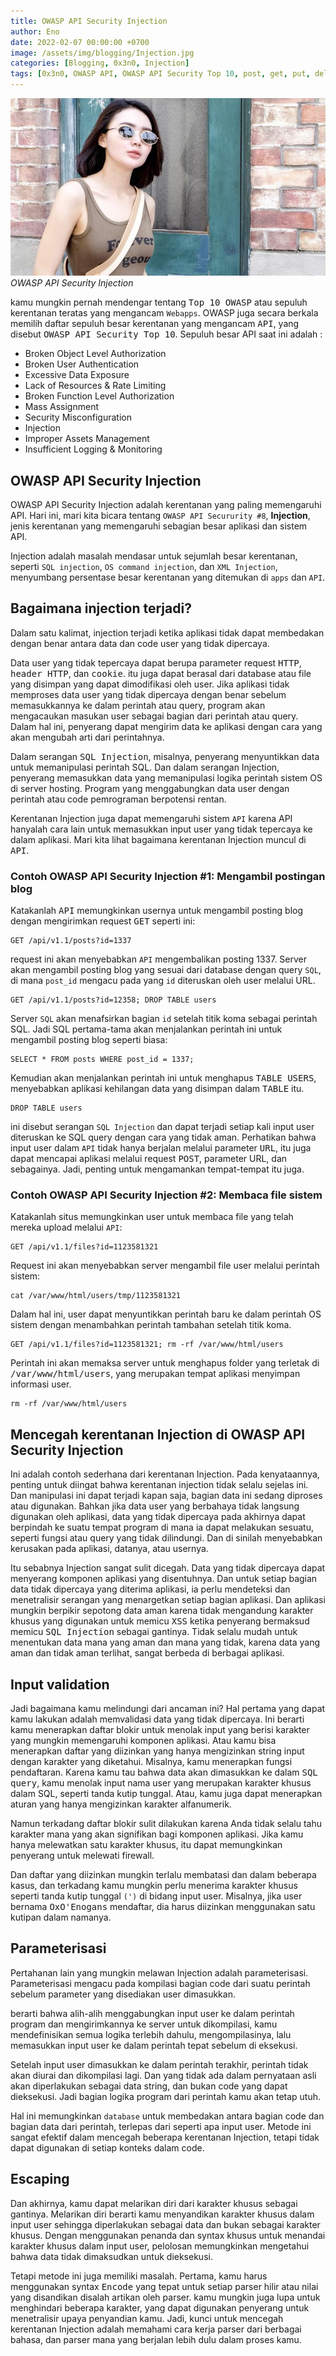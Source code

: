 ```yaml
---
title: OWASP API Security Injection
author: Eno
date: 2022-02-07 00:00:00 +0700
image: /assets/img/blogging/Injection.jpg
categories: [Blogging, 0x3n0, Injection]
tags: [0x3n0, OWASP API, OWASP API Security Top 10, post, get, put, delete, server API, CLient API, Graphql API, jwt, SQL, Encode, parse, OWASP API Security, Injection]
---
```


![img-description](/assets/img/blogging/Injection.jpg)_OWASP API Security Injection_

kamu mungkin pernah mendengar tentang <kbd>Top 10 OWASP</kbd> atau sepuluh kerentanan teratas yang mengancam `Webapps`. OWASP juga secara berkala memilih daftar sepuluh besar kerentanan yang mengancam <kbd>API</kbd>, yang disebut <kbd>OWASP API Security Top 10</kbd>. Sepuluh besar API saat ini adalah :

- Broken Object Level Authorization 
- Broken User Authentication
- Excessive Data Exposure
- Lack of Resources & Rate Limiting
- Broken Function Level Authorization
- Mass Assignment
- Security Misconfiguration 
- Injection
- Improper Assets Management
- Insufficient Logging & Monitoring

## OWASP API Security Injection

OWASP API Security Injection adalah kerentanan yang paling memengaruhi API. Hari ini, mari kita bicara tentang `OWASP API Secururity #8`, **Injection**, jenis kerentanan yang memengaruhi sebagian besar aplikasi dan sistem API.

Injection adalah masalah mendasar untuk sejumlah besar kerentanan, seperti `SQL injection`, `OS command injection`, dan `XML Injection`, menyumbang persentase besar kerentanan yang ditemukan di `apps` dan `API`.

## Bagaimana injection terjadi?

Dalam satu kalimat, injection terjadi ketika aplikasi tidak dapat membedakan dengan benar antara data dan code user yang tidak dipercaya.

Data user yang tidak tepercaya dapat berupa parameter request <kbd>HTTP</kbd>, <kbd>header HTTP</kbd>, dan <kbd>cookie</kbd>. itu juga dapat berasal dari database atau file yang disimpan yang dapat dimodifikasi oleh user. Jika aplikasi tidak memproses data user yang tidak dipercaya dengan benar sebelum memasukkannya ke dalam perintah atau query, program akan mengacaukan masukan user sebagai bagian dari perintah atau query. Dalam hal ini, penyerang dapat mengirim data ke aplikasi dengan cara yang akan mengubah arti dari perintahnya.

Dalam serangan <kbd>SQL Injection</kbd>, misalnya, penyerang menyuntikkan data untuk memanipulasi perintah SQL. Dan dalam serangan Injection, penyerang memasukkan data yang memanipulasi logika perintah sistem OS di server hosting. Program yang menggabungkan data user dengan perintah atau code pemrograman berpotensi rentan.

Kerentanan Injection juga dapat memengaruhi sistem `API` karena API hanyalah cara lain untuk memasukkan input user yang tidak tepercaya ke dalam aplikasi. Mari kita lihat bagaimana kerentanan Injection muncul di <kbd>API</kbd>.

### Contoh OWASP API Security Injection #1: Mengambil postingan blog

Katakanlah <kbd>API</kbd> memungkinkan usernya untuk mengambil posting blog dengan mengirimkan request <kbd>GET</kbd> seperti ini:

```
GET /api/v1.1/posts?id=1337
```

request ini akan menyebabkan `API` mengembalikan posting 1337. Server akan mengambil posting blog yang sesuai dari database dengan query `SQL`, di mana `post_id` mengacu pada yang `id` diteruskan oleh user melalui URL.

```
GET /api/v1.1/posts?id=12358; DROP TABLE users
```

Server `SQL` akan menafsirkan bagian `id` setelah titik koma sebagai perintah SQL. Jadi SQL pertama-tama akan menjalankan perintah ini untuk mengambil posting blog seperti biasa:

```
SELECT * FROM posts WHERE post_id = 1337;
```

Kemudian akan menjalankan perintah ini untuk menghapus <kbd>TABLE USERS</kbd>, menyebabkan aplikasi kehilangan data yang disimpan dalam <kbd>TABLE</kbd> itu.

```
DROP TABLE users
```

ini disebut serangan `SQL Injection` dan dapat terjadi setiap kali input user diteruskan ke SQL query dengan cara yang tidak aman. Perhatikan bahwa input user dalam `API` tidak hanya berjalan melalui parameter <kbd>URL</kbd>, itu juga dapat mencapai aplikasi melalui request <kbd>POST</kbd>, parameter URL, dan sebagainya. Jadi, penting untuk mengamankan tempat-tempat itu juga.

### Contoh OWASP API Security Injection #2: Membaca file sistem

Katakanlah situs memungkinkan user untuk membaca file yang telah mereka upload melalui `API`:

```
GET /api/v1.1/files?id=1123581321
```

Request ini akan menyebabkan server mengambil file user melalui perintah sistem:

```
cat /var/www/html/users/tmp/1123581321
```

Dalam hal ini, user dapat menyuntikkan perintah baru ke dalam perintah OS sistem dengan menambahkan perintah tambahan setelah titik koma.

```
GET /api/v1.1/files?id=1123581321; rm -rf /var/www/html/users
```

Perintah ini akan memaksa server untuk menghapus folder yang terletak di <kbd>/var/www/html/users</kbd>, yang merupakan tempat aplikasi menyimpan informasi user.

```
rm -rf /var/www/html/users
```

## Mencegah kerentanan Injection di OWASP API Security Injection

Ini adalah contoh sederhana dari kerentanan Injection. Pada kenyataannya, penting untuk diingat bahwa kerentanan injection tidak selalu sejelas ini. Dan manipulasi ini dapat terjadi kapan saja, bagian data ini sedang diproses atau digunakan. Bahkan jika data user yang berbahaya tidak langsung digunakan oleh aplikasi, data yang tidak dipercaya pada akhirnya dapat berpindah ke suatu tempat program di mana ia dapat melakukan sesuatu, seperti fungsi atau query yang tidak dilindungi. Dan di sinilah menyebabkan kerusakan pada aplikasi, datanya, atau usernya.

Itu sebabnya Injection sangat sulit dicegah. Data yang tidak dipercaya dapat menyerang komponen aplikasi yang disentuhnya. Dan untuk setiap bagian data tidak dipercaya yang diterima aplikasi, ia perlu mendeteksi dan menetralisir serangan yang menargetkan setiap bagian aplikasi. Dan aplikasi mungkin berpikir sepotong data aman karena tidak mengandung karakter khusus yang digunakan untuk memicu <kbd>XSS</kbd> ketika penyerang bermaksud memicu <kbd>SQL Injection</kbd> sebagai gantinya. Tidak selalu mudah untuk menentukan data mana yang aman dan mana yang tidak, karena data yang aman dan tidak aman terlihat, sangat berbeda di berbagai aplikasi.

## Input validation

Jadi bagaimana kamu melindungi dari ancaman ini? 
Hal pertama yang dapat kamu lakukan adalah memvalidasi data yang tidak dipercaya. Ini berarti kamu menerapkan daftar blokir untuk menolak input yang berisi karakter yang mungkin memengaruhi komponen aplikasi. Atau kamu bisa menerapkan daftar yang diizinkan yang hanya mengizinkan string input dengan karakter yang diketahui. Misalnya, kamu menerapkan fungsi pendaftaran. Karena kamu tau bahwa data akan dimasukkan ke dalam <kbd>SQL query</kbd>, kamu menolak input nama user yang merupakan karakter khusus dalam SQL, seperti tanda kutip tunggal. Atau, kamu juga dapat menerapkan aturan yang hanya mengizinkan karakter alfanumerik.

Namun terkadang daftar blokir sulit dilakukan karena Anda tidak selalu tahu karakter mana yang akan signifikan bagi komponen aplikasi. Jika kamu hanya melewatkan satu karakter khusus, itu dapat memungkinkan penyerang untuk melewati firewall.

Dan daftar yang diizinkan mungkin terlalu membatasi dan dalam beberapa kasus, dan terkadang kamu mungkin perlu menerima karakter khusus seperti tanda kutip tunggal ```(')``` di bidang input user. Misalnya, jika user bernama <kbd>OxO'Enogans</kbd> mendaftar, dia harus diizinkan menggunakan satu kutipan dalam namanya.

## Parameterisasi

Pertahanan lain yang mungkin melawan Injection adalah parameterisasi. Parameterisasi mengacu pada kompilasi bagian code dari suatu perintah sebelum parameter yang disediakan user dimasukkan.

berarti bahwa alih-alih menggabungkan input user ke dalam perintah program dan mengirimkannya ke server untuk dikompilasi, kamu mendefinisikan semua logika terlebih dahulu, mengompilasinya, lalu memasukkan input user ke dalam perintah tepat sebelum di eksekusi. 

Setelah input user dimasukkan ke dalam perintah terakhir, perintah tidak akan diurai dan dikompilasi lagi. Dan yang tidak ada dalam pernyataan asli akan diperlakukan sebagai data string, dan bukan code yang dapat dieksekusi. Jadi bagian logika program dari perintah kamu akan tetap utuh.

Hal ini memungkinkan `database` untuk membedakan antara bagian code dan bagian data dari perintah, terlepas dari seperti apa input user. 
Metode ini sangat efektif dalam mencegah beberapa kerentanan Injection, tetapi tidak dapat digunakan di setiap konteks dalam code.

## Escaping

Dan akhirnya, kamu dapat melarikan diri dari karakter khusus sebagai gantinya. Melarikan diri berarti kamu menyandikan karakter khusus dalam input user sehingga diperlakukan sebagai data dan bukan sebagai karakter khusus. Dengan menggunakan penanda dan syntax khusus untuk menandai karakter khusus dalam input user, pelolosan memungkinkan mengetahui bahwa data tidak dimaksudkan untuk dieksekusi.

Tetapi metode ini juga memiliki masalah. Pertama, kamu harus menggunakan syntax <kbd>Encode</kbd> yang tepat untuk setiap parser hilir atau nilai yang disandikan disalah artikan oleh parser. kamu mungkin juga lupa untuk menghindari beberapa karakter, yang dapat digunakan penyerang untuk menetralisir upaya penyandian kamu. Jadi, kunci untuk mencegah kerentanan Injection adalah memahami cara kerja parser dari berbagai bahasa, dan parser mana yang berjalan lebih dulu dalam proses kamu.
